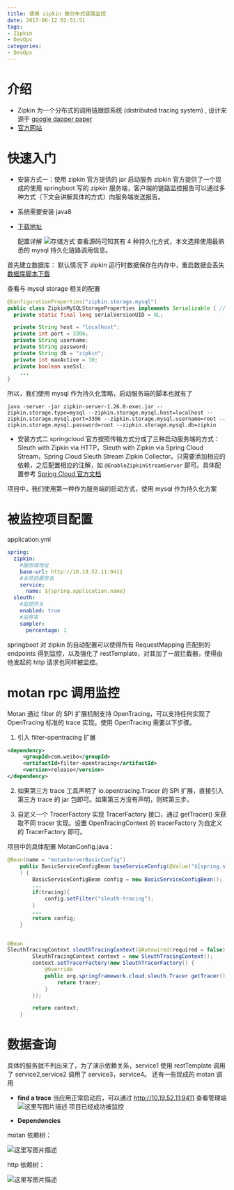 ```yaml
---
title: 使用 zipkin 做分布式链路监控
date: 2017-06-12 02:51:51
tags: 
- Zipkin
- DevOps
categories: 
- DevOps
---
```


# 介绍   
* Zipkin 为一个分布式的调用链跟踪系统 (distributed tracing system) , 设计来源于 [google dapper paper](http://research.google.com/pubs/pub36356.html)
*  [官方网站](http://zipkin.io/)

# 快速入门

 - 安装方式一：使用 zipkin 官方提供的 jar 启动服务
  zipkin 官方提供了一个现成的使用 springboot 写的 zipkin 服务端，客户端的链路监控报告可以通过多种方式（下文会讲解具体的方式）向服务端发送报告。
* 系统需要安装 java8 
* [下载地址](https://search.maven.org/remote_content?g=io.zipkin.java&a=zipkin-server&v=LATEST&c=exec)

  配置详解
  ![存储方式](http://img.blog.csdn.net/20170612021516652?watermark/2/text/aHR0cDovL2Jsb2cuY3Nkbi5uZXQvdTAxMzgxNTU0Ng==/font/5a6L5L2T/fontsize/400/fill/I0JBQkFCMA==/dissolve/70/gravity/SouthEast)
  查看源码可知其有 4 种持久化方式，本文选择使用最熟悉的 mysql 持久化链路调用信息。

首先建立数据库：
默认情况下 zipkin 运行时数据保存在内存中，重启数据会丢失
[数据库脚本下载](https://github.com/openzipkin/zipkin/blob/master/zipkin-storage/mysql/src/main/resources/mysql.sql)

查看与 mysql storage 相关的配置
```java
@ConfigurationProperties("zipkin.storage.mysql")
public class ZipkinMySQLStorageProperties implements Serializable { // for Spark jobs
  private static final long serialVersionUID = 0L;

  private String host = "localhost";
  private int port = 3306;
  private String username;
  private String password;
  private String db = "zipkin";
  private int maxActive = 10;
  private boolean useSsl;
	...
}
```
所以，我们使用 mysql 作为持久化策略，启动服务端的脚本也就有了
```shell
java -server -jar zipkin-server-1.26.0-exec.jar --zipkin.storage.type=mysql --zipkin.storage.mysql.host=localhost --zipkin.storage.mysql.port=3306 --zipkin.storage.mysql.username=root --zipkin.storage.mysql.password=root --zipkin.storage.mysql.db=zipkin
```

- 安装方式二
  springcloud 官方按照传输方式分成了三种启动服务端的方式：Sleuth with Zipkin via HTTP，Sleuth with Zipkin via Spring Cloud Stream，Spring Cloud Sleuth Stream Zipkin Collector。只需要添加相应的依赖，之后配置相应的注解，如 `@EnableZipkinStreamServer` 即可。具体配置参考 [Spring Cloud 官方文档](http://cloud.spring.io/spring-cloud-static/spring-cloud-sleuth/1.2.1.RELEASE/#_adding_to_the_project)

项目中，我们使用第一种作为服务端的启动方式，使用 mysql 作为持久化方案

<!-- more -->

# 被监控项目配置

application.yml

```yaml
spring:
  zipkin:
	#服务端地址
    base-url: http://10.19.52.11:9411
    #本项目服务名
    service:
      name: ${spring.application.name}
  sleuth:
	#监控开关
    enabled: true
    #采样率
    sampler:
      percentage: 1
```
springboot 对 zipkin 的自动配置可以使得所有 RequestMapping 匹配到的 endpoints 得到监控，以及强化了 restTemplate，对其加了一层拦截器，使得由他发起的 http 请求也同样被监控。

# motan rpc 调用监控
Motan 通过 filter 的 SPI 扩展机制支持 OpenTracing，可以支持任何实现了 OpenTracing 标准的 trace 实现。使用 OpenTracing 需要以下步骤。

1. 引入 filter-opentracing 扩展
```xml
<dependency>
     <groupId>com.weibo</groupId>
     <artifactId>filter-opentracing</artifactId>
     <version>release</version>
</dependency>
```

2. 如果第三方 trace 工具声明了 io.opentracing.Tracer 的 SPI 扩展，直接引入第三方 trace 的 jar 包即可。如果第三方没有声明，则转第三步。

3. 自定义一个 TracerFactory 实现 TracerFactory 接口，通过 getTracer() 来获取不同 tracer 实现。设置 OpenTracingContext 的 tracerFactory 为自定义的 TracerFactory 即可。


项目中的具体配置 MotanConfig.java：
```java
@Bean(name = "motanServerBasicConfig")
    public BasicServiceConfigBean baseServiceConfig(@Value("${spring.sleuth.enabled:false}") Boolean tracing
    ) {
        BasicServiceConfigBean config = new BasicServiceConfigBean();
        ...
        if(tracing){
            config.setFilter("sleuth-tracing");
        }
        ...
        return config;
    }


@Bean
SleuthTracingContext sleuthTracingContext(@Autowired(required = false)  org.springframework.cloud.sleuth.Tracer tracer){
        SleuthTracingContext context = new SleuthTracingContext();
        context.setTracerFactory(new SleuthTracerFactory() {
            @Override
            public org.springframework.cloud.sleuth.Tracer getTracer() {
                return tracer;
            }
        });

        return context;
    }
```

# 数据查询
具体的服务就不列出来了，为了演示依赖关系，service1 使用 restTemplate 调用了 service2,service2 调用了 service3，service4。
还有一些现成的 motan 调用

- **find a trace**
  当应用正常启动后，可以通过 http://10.19.52.11:9411 查看管理端
  ![这里写图片描述](http://img.blog.csdn.net/20170612033405237?watermark/2/text/aHR0cDovL2Jsb2cuY3Nkbi5uZXQvdTAxMzgxNTU0Ng==/font/5a6L5L2T/fontsize/400/fill/I0JBQkFCMA==/dissolve/70/gravity/SouthEast)
  项目已经成功被监控

- **Dependencies**

motan 依赖树：

![这里写图片描述](http://img.blog.csdn.net/20170612033733992?watermark/2/text/aHR0cDovL2Jsb2cuY3Nkbi5uZXQvdTAxMzgxNTU0Ng==/font/5a6L5L2T/fontsize/400/fill/I0JBQkFCMA==/dissolve/70/gravity/SouthEast)

http 依赖树：

![这里写图片描述](http://img.blog.csdn.net/20170612034022465?watermark/2/text/aHR0cDovL2Jsb2cuY3Nkbi5uZXQvdTAxMzgxNTU0Ng==/font/5a6L5L2T/fontsize/400/fill/I0JBQkFCMA==/dissolve/70/gravity/SouthEast)

